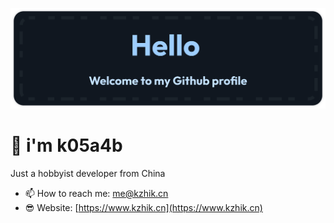 ![hello.svg](./hello.svg)

# 👋 i'm k05a4b

Just a hobbyist developer from China

- 📫 How to reach me: me@kzhik.cn
- 😎 Website: [https://www.kzhik.cn](https://www.kzhik.cn)
